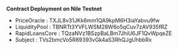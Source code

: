 **Contract Deployment on Nile Testnet**

- PriceOracle : TXJL8v31JKk6mm1QA9kpM6H3iaYabvu9fw
- LiquidityPool : TBNRTt3YVFLWSM28W6o5qCuv7zAV935fRZ
- RapidLoansCore : TQzaNVz1BSzpBaLBm7JhiU6JF1QvWpqeZE
- Subject : TVs2bmcVo5R89393vGk4aS3RhQJgUhbbRx
